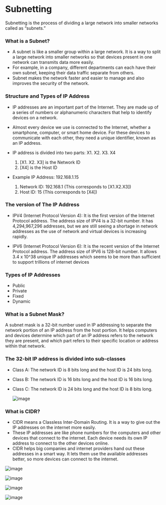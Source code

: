 

# Subnetting

Subnetting is the process of dividing a large network into smaller networks called as “subnets.”

### What is a Subnet?

- A subnet is like a smaller group within a large network. It is a way to split a large network into smaller networks so that devices present in one network can transmits data more easily. 
- For example, in a company, different departments can each have their own subnet, keeping their data traffic separate from others. 
- Subnet makes the network faster and easier to manage and also improves the security of the network.

### Structure and Types of IP Address

- IP addresses are an important part of the Internet. They are made up of a series of numbers or alphanumeric characters that help to identify devices on a network. 
- Almost every device we use is connected to the Internet, whether a smartphone, computer, or smart home device. For these devices to communicate with each other, they need a unique identifier, known as an IP address.

- IP address is divided into two parts: X1. X2. X3. X4
      
   1. [X1. X2. X3] is the Network ID
   2. [X4] is the Host ID

- Example IP Address: 192.168.1.15

   1. Network ID: 192.168.1 (This corresponds to [X1.X2.X3])
   2. Host ID: 15 (This corresponds to [X4])

### The version of The IP Address

- IPV4 (Internet Protocol Version 4): It is the first version of the Internet Protocol address. The address size of IPV4 is a 32-bit number. It has 4,294,967,296 addresses, but we are still seeing a shortage in network addresses as the use of network and virtual devices is increasing rapidly.

- IPV6 (Internet Protocol Version 6): It is the recent version of the Internet Protocol address. The address size of IPV6 is 128-bit number. It allows 3.4 x 10^38 unique IP addresses which seems to be more than sufficient to support trillions of internet devices  

### Types of IP Addresses

- Public
-  Private
-  Fixed
-  Dynamic

### What is a Subnet Mask?
A subnet mask is a 32-bit number used in IP addressing to separate the network portion of an IP address from the host portion. It helps computers and devices determine which part of an IP address refers to the network they are present, and which part refers to their specific location or address within that network.


### The 32-bit IP address is divided into sub-classes

- Class A: The network ID is 8 bits long and the host ID is 24 bits long.
- Class B: The network ID is 16 bits long and the host ID is 16 bits long.
- Class C: The network ID is 24 bits long and the host ID is 8 bits long.

  ![image](https://github.com/user-attachments/assets/86f0b037-1352-4e83-9edd-7c5c3602a22e)

### What is CIDR?
- CIDR means a Classless Inter-Domain Routing. It is a way to give out the IP addresses on the internet more easily. 
- These IP addresses are like phone numbers for the computers and other devices that connect to the internet. Each device needs its own IP address to connect to the other devices online.
-  CIDR helps big companies and internet providers hand out these addresses in a smart way. It lets them use the available addresses better, so more devices can connect to the internet.

![image](https://github.com/user-attachments/assets/a0400795-52d9-4174-8cf6-9633887c07aa)

![image](https://github.com/user-attachments/assets/ebdce732-988e-4f32-a8b5-36ecfc97219a)

![image](https://github.com/user-attachments/assets/a91d2cd8-7ed3-48db-94a1-e57eb699b051)

![image](https://github.com/user-attachments/assets/e28ba432-6f97-44ed-9d93-ea7bfca49252)
